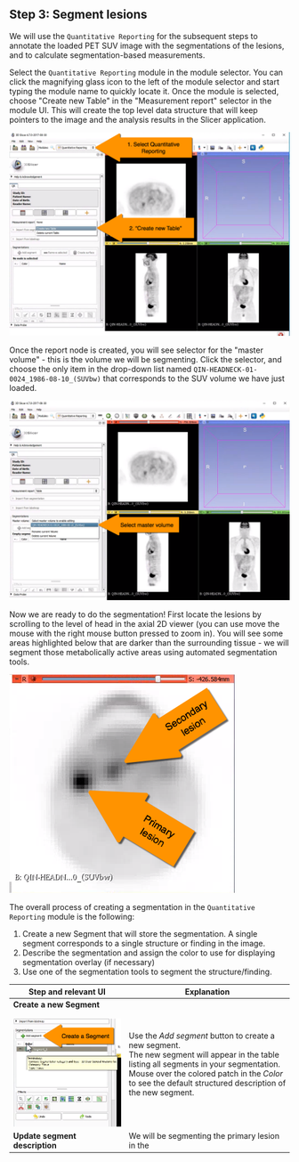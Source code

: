 ## Step 3: Segment lesions

We will use the `Quantitative Reporting` for the subsequent steps to annotate the loaded PET SUV image with the segmentations of the lesions, and to calculate segmentation-based measurements.

Select the `Quantitative Reporting` module in the module selector. You can click the magnifying glass icon to the left of the module selector and start typing the module name to quickly locate it. Once the module is selected, choose "Create new Table" in the "Measurement report" selector in the module UI. This will create the top level data structure that will keep pointers to the image and the analysis results in the Slicer application.

![](/gitbook/assets/select-qr.png)

Once the report node is created, you will see selector for the "master volume" - this is the volume we will be segmenting. Click the selector, and choose the only item in the drop-down list named `QIN-HEADNECK-01-0024_1986-08-10_(SUVbw)` that corresponds to the SUV volume we have just loaded.

![](/gitbook/assets/select-master.png)

Now we are ready to do the segmentation! First locate the lesions by scrolling to the level of head in the axial 2D viewer (you can use move the mouse with the right mouse button pressed to zoom in). You will see some areas highlighted below that are darker than the surrounding tissue - we will segment those metabolically active areas using automated segmentation tools.

![](/gitbook/assets/pt-lesion.png)

The overall process of creating a segmentation in the `Quantitative Reporting` module is the following:

1. Create a new Segment that will store the segmentation. A single segment corresponds to a single structure or finding in the image.
2. Describe the segmentation and assign the color to use for displaying segmentation overlay (if necessary)
3. Use one of the segmentation tools to segment the structure/finding.



| Step and relevant UI | Explanation |
| -- | -- |
| **Create a new Segment** <br><br> ![](/gitbook/assets/add-segment.png) | Use the _Add segment_ button to create a new segment. <br>The new segment will appear in the table listing all segments in your segmentation. <br>Mouse over the colored patch in the _Color_ to see the default structured description of the new segment.|
| **Update segment description**| We will be segmenting the primary lesion in the |